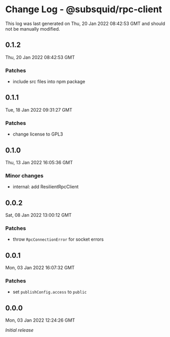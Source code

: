 # Change Log - @subsquid/rpc-client

This log was last generated on Thu, 20 Jan 2022 08:42:53 GMT and should not be manually modified.

## 0.1.2
Thu, 20 Jan 2022 08:42:53 GMT

### Patches

- include src files into npm package

## 0.1.1
Tue, 18 Jan 2022 09:31:27 GMT

### Patches

- change license to GPL3

## 0.1.0
Thu, 13 Jan 2022 16:05:36 GMT

### Minor changes

- internal: add ResilientRpcClient

## 0.0.2
Sat, 08 Jan 2022 13:00:12 GMT

### Patches

- throw `RpcConnectionError` for socket errors

## 0.0.1
Mon, 03 Jan 2022 16:07:32 GMT

### Patches

- set `publishConfig.access` to `public`

## 0.0.0
Mon, 03 Jan 2022 12:24:26 GMT

_Initial release_

